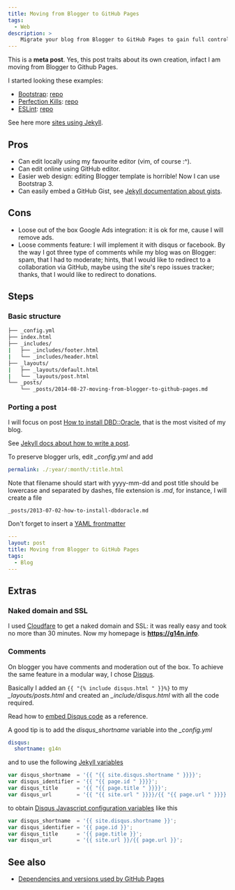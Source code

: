 ```yaml
---
title: Moving from Blogger to GitHub Pages
tags:
  - Web
description: >
    Migrate your blog from Blogger to GitHub Pages to gain full control on your content.
---
```


This is a **meta post**. Yes, this post traits about its own creation, infact I am moving from Blogger to Github Pages.

I started looking these examples:

* [Bootstrap](http://getbootstrap.com/): [repo](hettps://github.com/twbs/bootstrap)
* [Perfection Kills](http://perfectionkills.com/): [repo](https://github.com/kangax/perfectionkills.com)
* [ESLint](http://eslint.org/): [repo](https://github.com/eslint/eslint.github.io)

See here more [sites using Jekyll](http://jekyllrb.com/docs/sites/).

## Pros

* Can edit locally using my favourite editor (vim, of course :^).
* Can edit online using GitHub editor.
* Easier web design: editing Blogger template is horrible! Now I can use Bootstrap 3.
* Can easily embed a GitHub Gist, see [Jekyll documentation about gists](http://jekyllrb.com/docs/templates/#gist).

## Cons

* Loose out of the box Google Ads integration: it is ok for me, cause I will remove ads.
* Loose comments feature: I will implement it with disqus or facebook. By the way I got three type of comments while my blog was on Blogger: spam, that I had to moderate; hints, that I would like to redirect to a collaboration via GitHub, maybe using the site's repo issues tracker; thanks, that I would like to redirect to donations.

## Steps

### Basic structure

```bash
├── _config.yml
├── index.html
├── _includes/
|   ├── _includes/footer.html
|   └── _includes/header.html
├── _layouts/
|   ├── _layouts/default.html
|   └── _layouts/post.html
└── _posts/
    └── _posts/2014-08-27-moving-from-blogger-to-github-pages.md
```

### Porting a post

I will focus on post [How to install DBD::Oracle](http://g14n.info/2013/07/how-to-install-dbdoracle), that is the most visited of my blog.

See [Jekyll docs about how to write a post](http://jekyllrb.com/docs/posts/).

To preserve blogger urls, edit *_config.yml* and add

```yaml
permalink: ./:year/:month/:title.html
```

Note that filename should start with yyyy-mm-dd and post title should be lowercase and separated by dashes, file extension is *.md*, for instance, I will create a file

```
_posts/2013-07-02-how-to-install-dbdoracle.md
```

Don't forget to insert a [YAML frontmatter](http://jekyllrb.com/docs/frontmatter/)

```yaml
---
layout: post
title: Moving from Blogger to GitHub Pages
tags:
  - Blog
---
```

## Extras

### Naked domain and SSL

I used [Cloudfare](https://www.cloudflare.com/) to get a naked domain and SSL: it was really easy and took no more than 30 minutes. Now my homepage is **https://g14n.info**.

### Comments

On blogger you have comments and moderation out of the box. To achieve the same feature in a modular way, I chose [Disqus](https://disqus.com/).

Basically I added an `{{ "{% include disqus.html " }}%}` to my *_layouts/posts.html* and created an *_include/disqus.html* with all the code required.

Read how to [embed Disqus code][2] as a reference.

A good tip is to add the *disqus_shortname* variable into the *_config.yml*

```yaml
disqus:
  shortname: g14n
```

and to use the following [Jekyll variables][3]

```js
var disqus_shortname  = '{{ "{{ site.disqus.shortname " }}}}';
var disqus_identifier = '{{ "{{ page.id " }}}}';
var disqus_title      = '{{ "{{ page.title " }}}}';
var disqus_url        = '{{ "{{ site.url " }}}}/{{ "{{ page.url " }}}}';
```

to obtain [Disqus Javascript configuration variables][4] like this

```js
var disqus_shortname  = '{{ site.disqus.shortname }}';
var disqus_identifier = '{{ page.id }}';
var disqus_title      = '{{ page.title }}';
var disqus_url        = '{{ site.url }}/{{ page.url }}';
```

## See also

* [Dependencies and versions used by GitHub Pages][1]

[1]: https://pages.github.com/versions/ "Dependencies and versions used by GitHub Pages"
[2]: https://help.disqus.com/customer/portal/articles/472097-universal-embed-code "Disqus Universal Embed Code"
[3]: http://jekyllrb.com/docs/variables/ "Jekyll Variables"
[4]: https://help.disqus.com/customer/portal/articles/472098-javascript-configuration-variables "Disqus JavaScript configuration variables"
